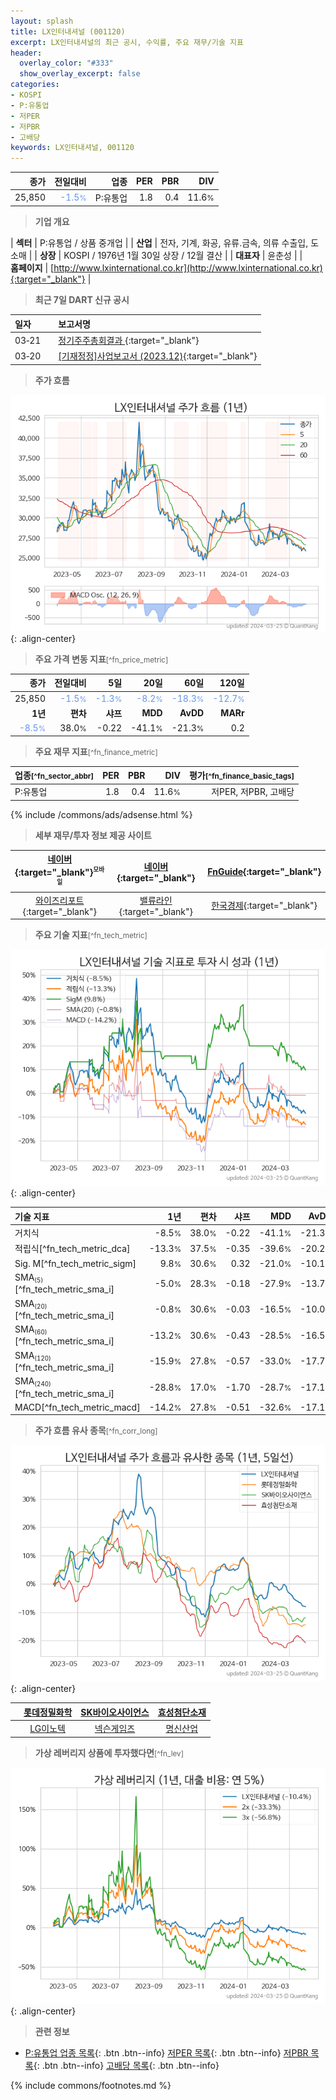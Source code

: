 ```yaml
---
layout: splash
title: LX인터내셔널 (001120)
excerpt: LX인터내셔널의 최근 공시, 수익률, 주요 재무/기술 지표
header:
  overlay_color: "#333"
  show_overlay_excerpt: false
categories:
- KOSPI
- P:유통업
- 저PER
- 저PBR
- 고배당
keywords: LX인터내셔널, 001120
---
```


| **종가** | **전일대비** | **업종** | **PER** | **PBR** | **DIV** |
| -------: | -----------: | -------: | ------: | ------: | ------: |
| 25,850 | <span style="color: cornflowerblue">-1.5<small>%</small></span> | P:유통업 | 1.8 | 0.4 | 11.6<small>%</small> |

<!-- more -->


> **기업 개요**<a id="company"></a>

| <span style="white-space:nowrap;">**섹터**</span> | P:유통업 / 상품 중개업 |
| <span style="white-space:nowrap;">**산업**</span> | 전자, 기계, 화공, 유류.금속, 의류 수출입, 도소매 |
| <span style="white-space:nowrap;">**상장**</span> | KOSPI / 1976년 1월 30일 상장 / 12월 결산 |
| <span style="white-space:nowrap;">**대표자**</span> | 윤춘성 |
| <span style="white-space:nowrap;">**홈페이지**</span> | [http://www.lxinternational.co.kr](http://www.lxinternational.co.kr){:target="_blank"} |


> **최근 7일 DART 신규 공시**<a id="dart"></a>

| **일자** |      | **보고서명** |
| :------- | :--- | :----------- |
| 03&#x2011;21 | | [정기주주총회결과              ](https://dart.fss.or.kr/dsaf001/main.do?rcpNo=20240321800793){:target="_blank"} |
| 03&#x2011;20 | | [[기재정정]사업보고서 (2023.12)](https://dart.fss.or.kr/dsaf001/main.do?rcpNo=20240320000868){:target="_blank"} |


> **주가 흐름**<a id="price"></a>

![001120](/stock/images/001120.png){: .align-center}


> **주요 가격 변동 지표**<small>[^fn_price_metric]</small>

| **종가** | **전일대비** | **5일** | **20일** | **60일** | **120일** |
| -------: | -----------: | ------: | -------: | -------: | --------: |
| 25,850 | <span style="color: cornflowerblue">-1.5<small>%</small></span> | <span style="color: cornflowerblue">-1.3<small>%</small></span> | <span style="color: cornflowerblue">-8.2<small>%</small></span> | <span style="color: cornflowerblue">-18.3<small>%</small></span> | <span style="color: cornflowerblue">-12.7<small>%</small></span> |
| **1년** | **편차** | **샤프** | **MDD** | **AvDD** | **MARr** |
| <span style="color: cornflowerblue">-8.5<small>%</small></span> | 38.0<small>%</small> | -0.22 | -41.1<small>%</small> | -21.3<small>%</small> | 0.2 |


> **주요 재무 지표**<small>[^fn_finance_metric]</small>

| **업종**<small>[^fn_sector_abbr]</small> | **PER** | **PBR** | **DIV** | **평가**<small>[^fn_finance_basic_tags]</small> |
| :--------------------------------------- | ------: | ------: | ------: | ----------------------------------------------: |
| P:유통업 | 1.8 | 0.4 | 11.6<small>%</small> | 저PER, 저PBR, 고배당 |



{% include /commons/ads/adsense.html %}

> **세부 재무/투자 정보 제공 사이트**

| [네이버](https://m.stock.naver.com/domestic/stock/001120/finance/summary){:target="_blank"}<sup><small>모바일</small></sup> | [네이버](https://finance.naver.com/item/coinfo.naver?code=001120){:target="_blank"} | [FnGuide](https://comp.fnguide.com/SVO2/ASP/SVD_Invest.asp?gicode=A001120&MenuYn=Y){:target="_blank"} |
| :---: | :---: | :---: |
| [와이즈리포트](https://comp.wisereport.co.kr/company/c1040001.aspx?cmp_cd=001120){:target="_blank"} | [밸류라인](https://www.valueline.co.kr/finance/summary/001120){:target="_blank"} | [한국경제](https://markets.hankyung.com/stock/001120/financial-summary){:target="_blank"} |


> **주요 기술 지표**<small>[^fn_tech_metric]</small>


![001120](/stock/images/001120_tech.png){: .align-center}

| **기술 지표** | **1년** | **편차** | **샤프** | **MDD** | **AvDD** |
| :------------ | ------: | -----------: | -------: | ------: | -------: |
| 거치식 | -8.5<small>%</small> | 38.0<small>%</small> | -0.22 | -41.1<small>%</small> | -21.3<small>%</small> |
| 적립식[^fn_tech_metric_dca] | -13.3<small>%</small> | 37.5<small>%</small> | -0.35 | -39.6<small>%</small> | -20.2<small>%</small> |
| Sig. M[^fn_tech_metric_sigm] | 9.8<small>%</small> | 30.6<small>%</small> | 0.32 | -21.0<small>%</small> | -10.1<small>%</small> |
| SMA<small><sub>(5)</sub></small>[^fn_tech_metric_sma_i] | -5.0<small>%</small> | 28.3<small>%</small> | -0.18 | -27.9<small>%</small> | -13.7<small>%</small> |
| SMA<small><sub>(20)</sub></small>[^fn_tech_metric_sma_i] | -0.8<small>%</small> | 30.6<small>%</small> | -0.03 | -16.5<small>%</small> | -10.0<small>%</small> |
| SMA<small><sub>(60)</sub></small>[^fn_tech_metric_sma_i] | -13.2<small>%</small> | 30.6<small>%</small> | -0.43 | -28.5<small>%</small> | -16.5<small>%</small> |
| SMA<small><sub>(120)</sub></small>[^fn_tech_metric_sma_i] | -15.9<small>%</small> | 27.8<small>%</small> | -0.57 | -33.0<small>%</small> | -17.7<small>%</small> |
| SMA<small><sub>(240)</sub></small>[^fn_tech_metric_sma_i] | -28.8<small>%</small> | 17.0<small>%</small> | -1.70 | -28.7<small>%</small> | -17.1<small>%</small> |
| MACD[^fn_tech_metric_macd] | -14.2<small>%</small> | 27.8<small>%</small> | -0.51 | -32.6<small>%</small> | -17.1<small>%</small> |


> **주가 흐름 유사 종목**<a id="corr"></a><small>[^fn_corr_long]</small>

![001120](/stock/images/001120_corr.png){: .align-center}

|       | [롯데정밀화학](/004000/) | [SK바이오사이언스](/302440/) | [효성첨단소재](/298050/) |
| :---: | :------------------------------------: | :------------------------------------: | :------------------------------------: |
|       | [LG이노텍](/011070/) | [넥슨게임즈](/225570/) | [명신산업](/009900/) |


> **가상 레버리지 상품에 투자했다면**<a id="2x"></a><small>[^fn_lev]</small>

![001120](/stock/images/001120_2x.png){: .align-center}


> **관련 정보**

- [P:유통업 업종 목록](/stats/sector/kospi_업종_유통업_종목/){: .btn .btn--info} [저PER 목록](/fn/fn_low_per/){: .btn .btn--info} [저PBR 목록](/fn/fn_low_pbr/){: .btn .btn--info} [고배당 목록](/fn/fn_high_div/){: .btn .btn--info}

{% include commons/footnotes.md %}